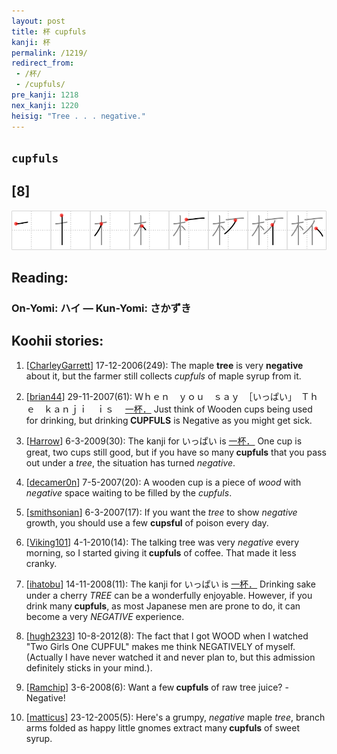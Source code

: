 ```yaml
---
layout: post
title: 杯 cupfuls
kanji: 杯
permalink: /1219/
redirect_from:
 - /杯/
 - /cupfuls/
pre_kanji: 1218
nex_kanji: 1220
heisig: "Tree . . . negative."
---
```


## `cupfuls`

## [8]

<div class="stroke"><img src="../images/E69DAF.png" /></div>

## Reading:

### On-Yomi: ハイ &mdash; Kun-Yomi: さかずき

## Koohii stories:

1) [<a href="http://kanji.koohii.com/profile/CharleyGarrett">CharleyGarrett</a>] 17-12-2006(249): The maple <strong>tree</strong> is very <strong>negative</strong> about it, but the farmer still collects <em>cupfuls</em> of maple syrup from it. 

2) [<a href="http://kanji.koohii.com/profile/brian44">brian44</a>] 29-11-2007(61): Ｗｈｅｎ　ｙｏｕ　ｓａｙ　［いっぱい」　Ｔｈｅ　ｋａｎｊｉ　ｉｓ　  <a href="http://jisho.org/kanji/details/一杯．">一杯．</a>   Just think of Wooden cups being used for drinking, but drinking<strong> CUPFULS</strong> is Negative as you might get sick. 

3) [<a href="http://kanji.koohii.com/profile/Harrow">Harrow</a>] 6-3-2009(30): The kanji for いっぱい is   <a href="http://jisho.org/kanji/details/一杯．">一杯．</a>   One cup is great, two cups still good, but if you have so many<strong> cupfuls</strong> that you pass out under a <em>tree</em>, the situation has turned <em>negative</em>. 

4) [<a href="http://kanji.koohii.com/profile/decamer0n">decamer0n</a>] 7-5-2007(20): A wooden cup is a piece of <em>wood</em> with <em>negative</em> space waiting to be filled by the <em>cupfuls</em>. 

5) [<a href="http://kanji.koohii.com/profile/smithsonian">smithsonian</a>] 6-3-2007(17): If you want the <em>tree</em> to show <em>negative</em> growth, you should use a few <strong>cupsful</strong> of poison every day. 

6) [<a href="http://kanji.koohii.com/profile/Viking101">Viking101</a>] 4-1-2010(14): The talking tree was very <em>negative</em> every morning, so I started giving it<strong> cupfuls</strong> of coffee. That made it less cranky. 

7) [<a href="http://kanji.koohii.com/profile/ihatobu">ihatobu</a>] 14-11-2008(11): The kanji for いっぱい is   <a href="http://jisho.org/kanji/details/一杯．">一杯．</a>  Drinking sake under a cherry <em>TREE</em> can be a wonderfully enjoyable. However, if you drink many<strong> cupfuls</strong>, as most Japanese men are prone to do, it can become a very <em>NEGATIVE</em> experience. 

8) [<a href="http://kanji.koohii.com/profile/hugh2323">hugh2323</a>] 10-8-2012(8): The fact that I got WOOD when I watched &quot;Two Girls One CUPFUL&quot; makes me think NEGATIVELY of myself. (Actually I have never watched it and never plan to, but this admission definitely sticks in your mind.). 

9) [<a href="http://kanji.koohii.com/profile/Ramchip">Ramchip</a>] 3-6-2008(6): Want a few<strong> cupfuls</strong> of raw tree juice? -Negative! 

10) [<a href="http://kanji.koohii.com/profile/matticus">matticus</a>] 23-12-2005(5): Here&#039;s a grumpy, <em>negative</em> maple <em>tree</em>, branch arms folded as happy little gnomes extract many<strong> cupfuls</strong> of sweet syrup. 
